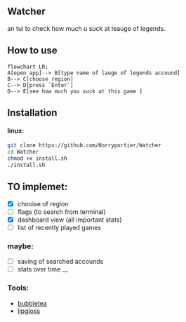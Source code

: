 ## Watcher
an tui to check how much u suck at leauge of legends.
## How to use

```mermaid
flowchart LR;
A[open app]--> B[type name of lauge of legends accound]
B--> C[choose region]
C--> D[press `Enter`]
D--> E[see how much you suck at this game ]
```




## Installation 
#### linux:
```bash 
git clone https://github.com/Horryportier/Watcher
cd Watcher
chmod +x install.sh 
./install.sh
```



## TO implemet:
- [x] chooise of region
- [ ] flags (to search from terminal)
- [x] dashboard view (all important stats)
- [ ] list of recently played games
### maybe:
- [ ] saving of searched accounds
- [ ] stats over time
__

### Tools: 
- [bubbletea](https://github.com/charmbracelet/bubbletea)
- [lipgloss](https://github.com/charmbracelet/lipgloss)
